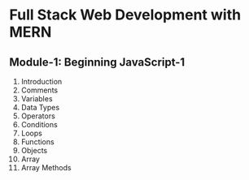 # Full Stack Web Development with MERN

## Module-1: Beginning JavaScript-1

1. Introduction
1. Comments
1. Variables
1. Data Types
1. Operators
1. Conditions
1. Loops
1. Functions
1. Objects
1. Array
1. Array Methods
